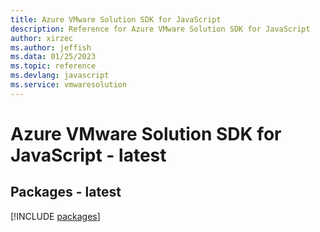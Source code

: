 ```yaml
---
title: Azure VMware Solution SDK for JavaScript
description: Reference for Azure VMware Solution SDK for JavaScript
author: xirzec
ms.author: jeffish
ms.data: 01/25/2023
ms.topic: reference
ms.devlang: javascript
ms.service: vmwaresolution
---
```

# Azure VMware Solution SDK for JavaScript - latest
## Packages - latest
[!INCLUDE [packages](vmware-solution-index.md)]